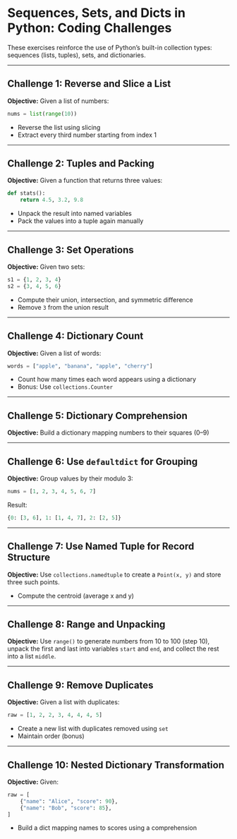 # Sequences, Sets, and Dicts in Python: Coding Challenges

These exercises reinforce the use of Python’s built-in collection types: sequences (lists, tuples), sets, and dictionaries.

---

## Challenge 1: Reverse and Slice a List

**Objective:**
Given a list of numbers:

```python
nums = list(range(10))
```

* Reverse the list using slicing
* Extract every third number starting from index 1

---

## Challenge 2: Tuples and Packing

**Objective:**
Given a function that returns three values:

```python
def stats():
    return 4.5, 3.2, 9.8
```

* Unpack the result into named variables
* Pack the values into a tuple again manually

---

## Challenge 3: Set Operations

**Objective:**
Given two sets:

```python
s1 = {1, 2, 3, 4}
s2 = {3, 4, 5, 6}
```

* Compute their union, intersection, and symmetric difference
* Remove `3` from the union result

---

## Challenge 4: Dictionary Count

**Objective:**
Given a list of words:

```python
words = ["apple", "banana", "apple", "cherry"]
```

* Count how many times each word appears using a dictionary
* Bonus: Use `collections.Counter`

---

## Challenge 5: Dictionary Comprehension

**Objective:**
Build a dictionary mapping numbers to their squares (0–9)

---

## Challenge 6: Use `defaultdict` for Grouping

**Objective:**
Group values by their modulo 3:

```python
nums = [1, 2, 3, 4, 5, 6, 7]
```

Result:

```python
{0: [3, 6], 1: [1, 4, 7], 2: [2, 5]}
```

---

## Challenge 7: Use Named Tuple for Record Structure

**Objective:**
Use `collections.namedtuple` to create a `Point(x, y)` and store three such points.

* Compute the centroid (average x and y)

---

## Challenge 8: Range and Unpacking

**Objective:**
Use `range()` to generate numbers from 10 to 100 (step 10), unpack the first and last into variables `start` and `end`, and collect the rest into a list `middle`.

---

## Challenge 9: Remove Duplicates

**Objective:**
Given a list with duplicates:

```python
raw = [1, 2, 2, 3, 4, 4, 4, 5]
```

* Create a new list with duplicates removed using `set`
* Maintain order (bonus)

---

## Challenge 10: Nested Dictionary Transformation

**Objective:**
Given:

```python
raw = [
    {"name": "Alice", "score": 90},
    {"name": "Bob", "score": 85},
]
```

* Build a dict mapping names to scores using a comprehension
